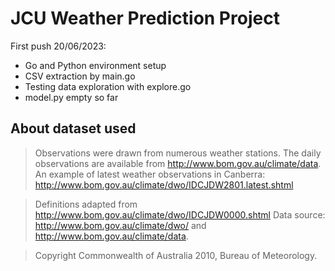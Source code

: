 # JCU Weather Prediction Project

First push 20/06/2023: 

* Go and Python environment setup
* CSV extraction by main.go
* Testing data exploration with explore.go
* model.py empty so far

## About dataset used

> Observations were drawn from numerous weather stations. The daily observations are available from http://www.bom.gov.au/climate/data.
> An example of latest weather observations in Canberra: http://www.bom.gov.au/climate/dwo/IDCJDW2801.latest.shtml

> Definitions adapted from http://www.bom.gov.au/climate/dwo/IDCJDW0000.shtml
> Data source: http://www.bom.gov.au/climate/dwo/ and http://www.bom.gov.au/climate/data.

> Copyright Commonwealth of Australia 2010, Bureau of Meteorology.